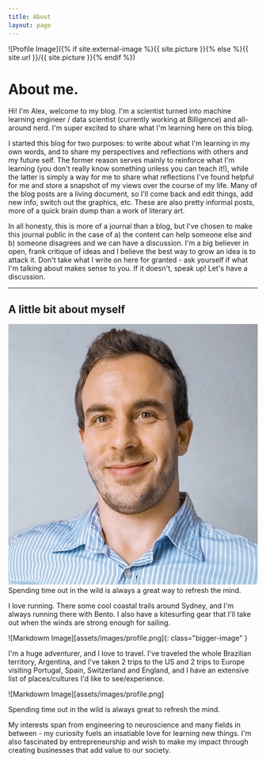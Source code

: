 ```yaml
---
title: About
layout: page
---
```

![Profile Image]({% if site.external-image %}{{ site.picture }}{% else %}{{ site.url }}/{{ site.picture }}{% endif %})

<h1>About me.</h1>

<p>Hi! I'm Alex, welcome to my blog. I'm a scientist turned into machine learning engineer / data scientist (currently working at Billigence) and all-around nerd. I'm super excited to share what I'm learning here on this blog.</p>

<p>I started this blog for two purposes: to write about what I'm learning in my own words, and to share my perspectives and reflections with others and my future self. The former reason serves mainly to reinforce what I'm learning (you don't really know something unless you can teach it!), while the latter is simply a way for me to share what reflections I've found helpful for me and store a snapshot of my views over the course of my life. Many of the blog posts are a living document, so I'll come back and edit things, add new info, switch out the graphics, etc. These are also pretty informal posts, more of a quick brain dump than a work of literary art.</p>

<p>In all honesty, this is more of a journal than a blog, but I've chosen to make this journal public in the case of a) the content can help someone else and b) someone disagrees and we can have a discussion. I'm a big believer in open, frank critique of ideas and I believe the best way to grow an idea is to attack it. Don't take what I write on here for granted - ask yourself if what I'm talking about makes sense to you. If it doesn't, speak up! Let's have a discussion.</p>

---

<h2>A little bit about myself</h2>



<div class="side-by-side">
    <div class="toleft">
        <img class="image" src="assets/images/profile.png" alt="Alt Text">
        <figcaption class="caption">Spending time out in the wild is always a great way to refresh the mind.</figcaption>
    </div>
    <div class="toright">
        <p>I love running. There some cool coastal trails around Sydney, and I'm always running there with Bento. I also have a kitesurfing gear that I'll take out when the winds are strong enough for sailing.</p>
    </div>
</div>

![Markdowm Image][assets/images/profile.png]{: class="bigger-image" }

<p>I'm a huge adventurer, and I love to travel. I've traveled the whole Brazilian territory, Argentina, and I've taken 2 trips to the US and 2 trips to Europe visiting Portugal, Spain, Switzerland and England, and I have an extensive list of places/cultures I'd like to see/experience.</p>

![Markdowm Image][assets/images/profile.png]
<figcaption class="caption">Spending time out in the wild is always great to refresh the mind.</figcaption>

<p>My interests span from engineering to neuroscience and many fields in between - my curiosity fuels an insatiable love for learning new things. I'm also fascinated by entrepreneurship and wish to make my impact through creating businesses that add value to our society.</p>

